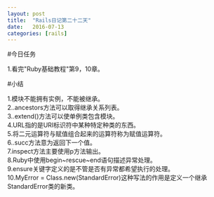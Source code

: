 ```yaml
---
layout: post
title:  "Rails日记第二十二天"
date:   2016-07-13
categories: [rails]
---
```


#今日任务

1.看完"Ruby基础教程"第9，10章。  

#小结

1.模块不能拥有实例，不能被继承。  
2..ancestors方法可以取得继承关系列表。  
3..extend()方法可以使单例类包含模块。  
4.URL指的是URI标识符中某种特定种类的东西。  
5.将二元运算符与赋值组合起来的运算符称为赋值运算符。  
6..succ方法意为返回下一个值。  
7.inspect方法主要使用p方法输出。  
8.Ruby中使用begin~rescue~end语句描述异常处理。  
9.ensure关键字定义的是不管是否有异常都希望执行的处理。  
10.MyError = Class.new(StandardError)这种写法的作用是定义一个继承StandardError类的新类。  
